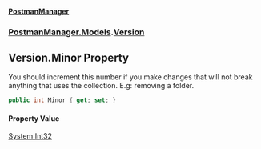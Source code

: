 #### [PostmanManager](PostmanManager.md 'PostmanManager')
### [PostmanManager.Models](PostmanManager.md#PostmanManager.Models 'PostmanManager.Models').[Version](PostmanManager.md#PostmanManager.Models.Version 'PostmanManager.Models.Version')

## Version.Minor Property

You should increment this number if you make changes that will not break 
anything that uses the collection. E.g: removing a folder.

```csharp
public int Minor { get; set; }
```

#### Property Value
[System.Int32](https://docs.microsoft.com/en-us/dotnet/api/System.Int32 'System.Int32')